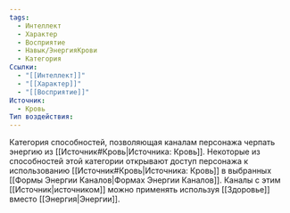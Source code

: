 ```yaml
---
tags:
  - Интеллект
  - Характер
  - Восприятие
  - Навык/ЭнергияКрови
  - Категория
Ссылки:
  - "[[Интеллект]]"
  - "[[Характер]]"
  - "[[Восприятие]]"
Источник:
  - Кровь
Тип воздействия:
---
```

Категория способностей, позволяющая каналам персонажа черпать энергию из [[Источник#Кровь|Источника: Кровь]]. Некоторые из способностей этой категории открывают доступ персонажа к использованию [[Источник#Кровь|Источника: Кровь]] в выбранных [[Формы Энергии Каналов|Формах Энергии Каналов]]. Каналы с этим [[Источник|источником]] можно применять используя [[Здоровье]] вместо [[Энергия|Энергии]].